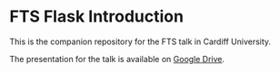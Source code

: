 FTS Flask Introduction
======================

This is the companion repository for the FTS talk in Cardiff University.

The presentation for the talk is available on [Google Drive](https://docs.google.com/presentation/d/1_n9V_t48z9vWpOJvpLTUtBi1WPx08RztPTozTXC_Bqo/edit?usp=sharing).
